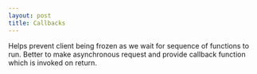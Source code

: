 ```yaml
---
layout: post
title: Callbacks
---
```


Helps prevent client being frozen as we wait for sequence of functions to run.
Better to make asynchronous request and provide callback function which is invoked on return.